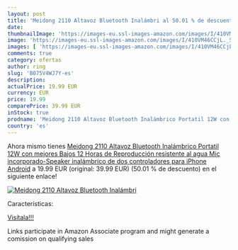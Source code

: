 ```yaml
---
layout: post
title: 'Meidong 2110 Altavoz Bluetooth Inalámbri al 50.01 % de descuento'
date: 
thumbnailImage: 'https://images-eu.ssl-images-amazon.com/images/I/410VM46CCjL._SL200_.jpg'
image: 'https://images-eu.ssl-images-amazon.com/images/I/410VM46CCjL._SL200_.jpg'
images: [ 'https://images-eu.ssl-images-amazon.com/images/I/410VM46CCjL._SL200_.jpg' ]
comments: true
category: ofertas
author: ring
slug: 'B075V4WJ7Y-es'
description:
actualPrice: 19.99 EUR
currency: EUR
price: 19.99
comparePrice: 39.99 EUR
inStock: true
prodname: 'Meidong 2110 Altavoz Bluetooth Inalámbrico Portatil 12W con mejores Bajos 12 Horas de Reproducción resistente al agua Mic incorporado-Speaker inalámbrico de dos controladores para iPhone  Android'
country: 'es'
---
```


Ahora mismo tienes [Meidong 2110 Altavoz Bluetooth Inalámbrico Portatil 12W con mejores Bajos 12 Horas de Reproducción resistente al agua Mic incorporado-Speaker inalámbrico de dos controladores para iPhone  Android](https://www.amazon.es/dp/B075V4WJ7Y/?tag=tolees-21) a 19.99 EUR (original: 39.99 EUR) (50.01 %  de descuento) en el siguiente enlace!

[![Meidong 2110 Altavoz Bluetooth Inalámbri](https://images-eu.ssl-images-amazon.com/images/I/410VM46CCjL._SL200_.jpg)](https://www.amazon.es/dp/B075V4WJ7Y/?tag=tolees-21)

Características:


[Visítala!!!](https://www.amazon.es/dp/B075V4WJ7Y/?tag=tolees-21)

Links participate in Amazon Associate program and might generate a comission on qualifying sales
